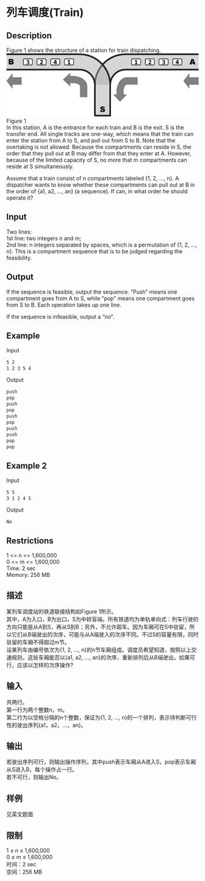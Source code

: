 # 列车调度(Train)
  
## Description
Figure 1 shows the structure of a station for train dispatching.  
![](/tsinghua-ds/problems/img/train.png)  
Figure 1  
In this station, A is the entrance for each train and B is the exit. S is the transfer end. All single tracks are one-way, which means that the train can enter the station from A to S, and pull out from S to B. Note that the overtaking is not allowed. Because the compartments can reside in S, the order that they pull out at B may differ from that they enter at A. However, because of the limited capacity of S, no more that m compartments can reside at S simultaneously.  

Assume that a train consist of n compartments labeled {1, 2, …, n}. A dispatcher wants to know whether these compartments can pull out at B in the order of {a1, a2, …, an} (a sequence). If can, in what order he should operate it?   

## Input
Two lines:  
1st line: two integers n and m;  
2nd line: n integers separated by spaces, which is a permutation of {1, 2, …, n}. This is a compartment sequence that is to be judged regarding the feasibility.  

## Output
If the sequence is feasible, output the sequence. “Push” means one compartment goes from A to S, while “pop” means one compartment goes from S to B. Each operation takes up one line.  

If the sequence is infeasible, output a “no”.   

## Example
Input  
```
5 2
1 2 3 5 4
```
Output  
```
push
pop
push
pop
push
pop
push
push
pop
pop
```
  
## Example 2
Input
```
5 5
3 1 2 4 5
```
Output
```
No
```
  
## Restrictions
1 <= n <= 1,600,000  
0 <= m <= 1,600,000  
Time: 2 sec  
Memory: 256 MB  


## 描述
某列车调度站的铁道联接结构如Figure 1所示。  
其中，A为入口，B为出口，S为中转盲端。所有铁道均为单轨单向式：列车行驶的方向只能是从A到S，再从S到B；另外，不允许超车。因为车厢可在S中驻留，所以它们从B端驶出的次序，可能与从A端驶入的次序不同。不过S的容量有限，同时驻留的车厢不得超过m节。  
设某列车由编号依次为{1, 2, ..., n}的n节车厢组成。调度员希望知道，按照以上交通规则，这些车厢能否以{a1, a2, ..., an}的次序，重新排列后从B端驶出。如果可行，应该以怎样的次序操作?  

## 输入
共两行。   
第一行为两个整数n，m。   
第二行为以空格分隔的n个整数，保证为{1, 2, ..., n}的一个排列，表示待判断可行性的驶出序列{a1，a2，...，an}。  

## 输出
若驶出序列可行，则输出操作序列，其中push表示车厢从A进入S，pop表示车厢从S进入B，每个操作占一行。  
若不可行，则输出No。

## 样例
见英文题面

## 限制
1 ≤ n ≤ 1,600,000  
0 ≤ m ≤ 1,600,000  
时间：2 sec  
空间：256 MB  







